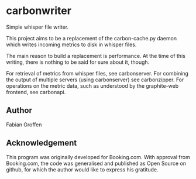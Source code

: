 carbonwriter
============

Simple whisper file writer.

This project aims to be a replacement of the carbon-cache.py daemon which writes incoming metrics to disk in whisper files.

The main reason to build a replacement is performance.  At the time of
this writing, there is nothing to be said for sure about it, though.

For retrieval of metrics from whisper files, see carbonserver.  For
combining the output of multiple servers (using carbonserver) see
carbonzipper.  For operations on the metric data, such as understood by
the graphite-web frontend, see carbonapi.


Author
------
Fabian Groffen


Acknowledgement
---------------
This program was originally developed for Booking.com.  With approval
from Booking.com, the code was generalised and published as Open Source
on github, for which the author would like to express his gratitude.
